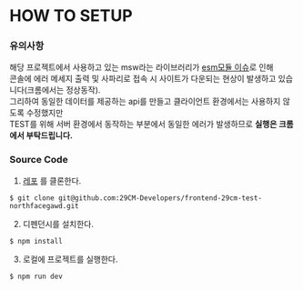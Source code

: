 # HOW TO SETUP

### 유의사항

해당 프로젝트에서 사용하고 있는 msw라는 라이브러리가 [esm모듈 이슈](https://github.com/mswjs/msw/issues/1267)로 인해<br />콘솔에 에러 메세지 출력 및 사파리로 접속 시 사이트가 다운되는 현상이 발생하고 있습니다(크롬에서는 정상동작).<br/>그리하여 동일한 데이터를 제공하는 api를 만들고 클라이언트 환경에서는 사용하지 않도록 수정했지만<br />TEST를 위해 서버 환경에서 동작하는 부분에서 동일한 에러가 발생하므로 <strong>실행은 크롬에서 부탁드립니다.</strong>

### Source Code

1. [레포](https://github.com/29CM-Developers/frontend-29cm-test-northfacegawd) 를 클론한다.

```shell
$ git clone git@github.com:29CM-Developers/frontend-29cm-test-northfacegawd.git
```

2. 디펜던시를 설치한다.

```shell
$ npm install
```

3. 로컬에 프로젝트를 실행한다.

```shell
$ npm run dev
```

